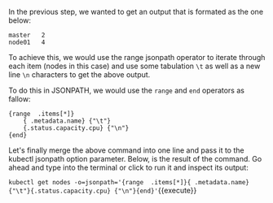 In the previous step,  we wanted to get an output that is formated as the one below:
  
```
master   2
node01   4
```

To achieve this, we would use the range jsonpath operator to iterate through each item (nodes in this case) and use some tabulation `\t` as well as a new line `\n` characters  to get the above output.

To do this in JSONPATH, we would use the `range` and `end`  operators as fallow:

```
{range  .items[*]}
    { .metadata.name} {"\t"}
    {.status.capacity.cpu} {"\n"}
{end}
```

Let's finally merge the above command into one line and pass it to the kubectl jsonpath option parameter. Below, is the result of the command. Go ahead and type into the terminal or click to run it and inspect its output:

`kubectl get nodes -o=jsonpath='{range  .items[*]}{ .metadata.name} {"\t"}{.status.capacity.cpu} {"\n"}{end}'`{{execute}}